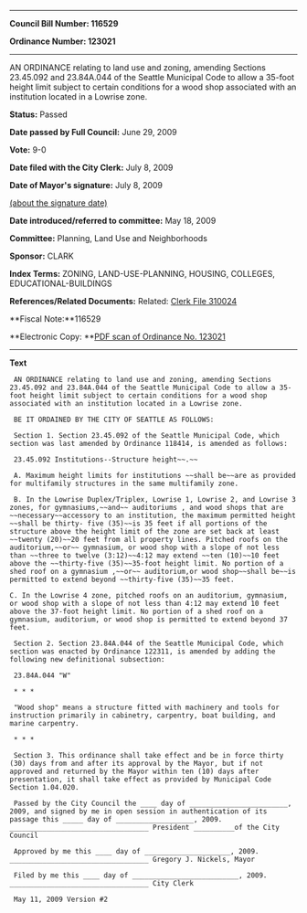 

********

**Council Bill Number: 116529**
   
**Ordinance Number: 123021**
********

 AN ORDINANCE relating to land use and zoning, amending Sections 23.45.092 and 23.84A.044 of the Seattle Municipal Code to allow a 35-foot height limit subject to certain conditions for a wood shop associated with an institution located in a Lowrise zone.

**Status:** Passed
   
**Date passed by Full Council:** June 29, 2009
   
**Vote:** 9-0
   
**Date filed with the City Clerk:** July 8, 2009
   
**Date of Mayor's signature:** July 8, 2009
   
[(about the signature date)](/~public/approvaldate.htm)
   
   
   
**Date introduced/referred to committee:** May 18, 2009
   
**Committee:** Planning, Land Use and Neighborhoods
   
**Sponsor:** CLARK
   
   
**Index Terms:** ZONING, LAND-USE-PLANNING, HOUSING, COLLEGES, EDUCATIONAL-BUILDINGS

**References/Related Documents:** Related: [Clerk File 310024](http://clerk.ci.seattle.wa.us/~scripts/nph-brs.exe?s1=&s2=&s3=310024&s4=&Sect4=AND&l=20&Sect2=THESON&Sect3=PLURON&Sect5=CFCF1&Sect6=HITOFF&d=CFCF&p=1&u=%2F~public%2Fcfcf1.htm&r=1&f=G)

**Fiscal Note:**116529

**Electronic Copy: **[PDF scan of Ordinance No. 123021](/~archives/Ordinances/Ord_123021.pdf)

********

**Text**
   
```
 AN ORDINANCE relating to land use and zoning, amending Sections 23.45.092 and 23.84A.044 of the Seattle Municipal Code to allow a 35-foot height limit subject to certain conditions for a wood shop associated with an institution located in a Lowrise zone.

 BE IT ORDAINED BY THE CITY OF SEATTLE AS FOLLOWS:

 Section 1. Section 23.45.092 of the Seattle Municipal Code, which section was last amended by Ordinance 118414, is amended as follows:

 23.45.092 Institutions--Structure height~~.~~

 A. Maximum height limits for institutions ~~shall be~~are as provided for multifamily structures in the same multifamily zone.

 B. In the Lowrise Duplex/Triplex, Lowrise 1, Lowrise 2, and Lowrise 3 zones, for gymnasiums,~~and~~ auditoriums , and wood shops that are ~~necessary~~accessory to an institution, the maximum permitted height ~~shall be thirty- five (35)~~is 35 feet if all portions of the structure above the height limit of the zone are set back at least ~~twenty (20)~~20 feet from all property lines. Pitched roofs on the auditorium,~~or~~ gymnasium, or wood shop with a slope of not less than ~~three to twelve (3:12)~~4:12 may extend ~~ten (10)~~10 feet above the ~~thirty-five (35)~~35-foot height limit. No portion of a shed roof on a gymnasium ,~~or~~ auditorium,or wood shop~~shall be~~is permitted to extend beyond ~~thirty-five (35)~~35 feet.

C. In the Lowrise 4 zone, pitched roofs on an auditorium, gymnasium, or wood shop with a slope of not less than 4:12 may extend 10 feet above the 37-foot height limit. No portion of a shed roof on a gymnasium, auditorium, or wood shop is permitted to extend beyond 37 feet.

 Section 2. Section 23.84A.044 of the Seattle Municipal Code, which section was enacted by Ordinance 122311, is amended by adding the following new definitional subsection:

 23.84A.044 "W"

 * * *

 "Wood shop" means a structure fitted with machinery and tools for instruction primarily in cabinetry, carpentry, boat building, and marine carpentry.

 * * *

 Section 3. This ordinance shall take effect and be in force thirty (30) days from and after its approval by the Mayor, but if not approved and returned by the Mayor within ten (10) days after presentation, it shall take effect as provided by Municipal Code Section 1.04.020.

 Passed by the City Council the ____ day of ________________________, 2009, and signed by me in open session in authentication of its passage this _____ day of ___________________, 2009. __________________________________ President __________of the City Council

 Approved by me this ____ day of _____________________, 2009. __________________________________ Gregory J. Nickels, Mayor

 Filed by me this ____ day of __________________________, 2009. __________________________________ City Clerk

 May 11, 2009 Version #2

```
